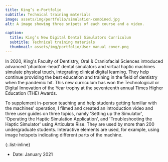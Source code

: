 ```yaml
---
title: King’s e-Portfolio
subtitle: Technical training materials
image: assets/img/portfolio/simulation-combined.jpg
alt: A image showing three snipets of each course and a video.

caption:
  title: King’s New Digital Dental Simulators Curriculum
  subtitle: Technical training materials
  thumbnail: assets/img/portfolio/User manual cover.png
---
```

In 2020, King's Faculty of Dentistry, Oral & Craniofacial Sciences introduced advanced 'phantom-head' dental simulators and virtual haptic machines simulate physical touch, integrating clinical digital learning. They help continue providing the best education and training in the field of dentistry when the pandemic hit.
This new curriculum has won the Technological or Digital Innovation of the Year trophy at the seventeenth annual Times Higher Education (THE) Awards.

To supplement in-person teaching and help students getting familiar with the machines' operation, I filmed and created an introduction video and three user guides on three topics, namly 'Setting up the Simulator', 'Operating the Haptic Simulation Application', and 'Troubleshooting the Haptic Simulator' using Articulate Rise. They are used by more than 200 undergraduate students. Interactive elements are used, for example, using image hotspots indicating different parts of the machine.

{:.list-inline}
- Date: January 2021
